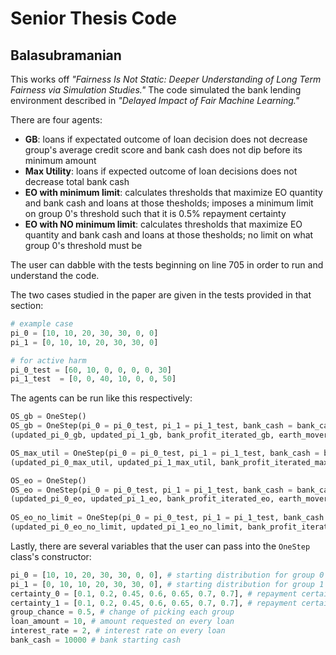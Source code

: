 # Senior Thesis Code
## Balasubramanian

This works off *"Fairness Is Not Static: Deeper Understanding of Long Term Fairness via Simulation Studies."* The code simulated the bank lending environment described in *"Delayed Impact of Fair Machine Learning."*

There are four agents:
- **GB**: loans if expectated outcome of loan decision does not decrease group's average credit score and bank cash does not dip before its minimum amount
-  **Max Utility**: loans if expected outcome of loan decisions does not decrease total bank cash
-  **EO with minimum limit**: calculates thresholds that maximize EO quantity and bank cash and loans at those thesholds; imposes a minimum limit on group 0's threshold such that it is 0.5% repayment certainty
 - **EO with NO minimum limit**: calculates thresholds that maximize EO quantity and bank cash and loans at those thesholds; no limit on what group 0's threshold must be

The user can dabble with the tests beginning on line 705 in order to run and understand the code.

The two cases studied in the paper are given in the tests provided in that section:
```python
# example case
pi_0 = [10, 10, 20, 30, 30, 0, 0]
pi_1 = [0, 10, 10, 20, 30, 30, 0]

# for active harm
pi_0_test = [60, 10, 0, 0, 0, 0, 30]
pi_1_test  = [0, 0, 40, 10, 0, 0, 50]
```

The agents can be run like this respectively:
```python
OS_gb = OneStep()
OS_gb = OneStep(pi_0 = pi_0_test, pi_1 = pi_1_test, bank_cash = bank_cash_test)
(updated_pi_0_gb, updated_pi_1_gb, bank_profit_iterated_gb, earth_mover_distance_initial_gb, earth_mover_distance_after_gb, earth_mover_distance_0_gb, earth_mover_distance_1_gb, change_average_pi_0_gb, change_average_pi_1_gb, total_loans_0_gb, total_loans_1_gb, successful_loans_0_gb, successful_loans_1_gb, successful_loans_total_0_gb, successful_loans_total_1_gb) = OS_gb.iterate(iterations, OS_gb.gb_one_step, False) # always pass in False

OS_max_util = OneStep(pi_0 = pi_0_test, pi_1 = pi_1_test, bank_cash = bank_cash_test)
(updated_pi_0_max_util, updated_pi_1_max_util, bank_profit_iterated_max_util, earth_mover_distance_initial_max_util, earth_mover_distance_after_max_util, earth_mover_distance_0_max_util, earth_mover_distance_1_max_util, change_average_pi_0_max_util, change_average_pi_1_max_util, total_loans_0_max_util, total_loans_1_max_util, successful_loans_0_max_util, successful_loans_1_max_util, successful_loans_total_0_max_util, successful_loans_total_1_max_util) = OS_max_util.iterate(iterations, OS_max_util.max_one_step, False) # always pass in False

OS_eo = OneStep()
OS_eo = OneStep(pi_0 = pi_0_test, pi_1 = pi_1_test, bank_cash = bank_cash_test)
(updated_pi_0_eo, updated_pi_1_eo, bank_profit_iterated_eo, earth_mover_distance_initial_eo, earth_mover_distance_after_eo, earth_mover_distance_0_eo, earth_mover_distance_1_eo, change_average_pi_0_eo, change_average_pi_1_eo, total_loans_0_eo, total_loans_1_eo, successful_loans_0_eo, successful_loans_1_eo, successful_loans_total_0_eo, successful_loans_total_1_eo) = OS_eo.iterate(iterations, OS_eo.eo_one_step, False) # always pass in False to run EO with limit
    
OS_eo_no_limit = OneStep(pi_0 = pi_0_test, pi_1 = pi_1_test, bank_cash = bank_cash_test)
(updated_pi_0_eo_no_limit, updated_pi_1_eo_no_limit, bank_profit_iterated_eo_no_limit, earth_mover_distance_initial_eo_no_limit, earth_mover_distance_after_eo_no_limit, earth_mover_distance_0_eo_no_limit, earth_mover_distance_1_eo_no_limit, change_average_pi_0_eo_no_limit, change_average_pi_1_eo_no_limit, total_loans_0_eo_no_limit, total_loans_1_eo_no_limit, successful_loans_0_eo_no_limit, successful_loans_1_eo_no_limit, successful_loans_total_0_eo_no_limit, successful_loans_total_1_eo_no_limit) = OS_eo_no_limit.iterate(iterations, OS_eo_no_limit.eo_one_step, True) # always pass in True to run EO with NO limit
```

Lastly, there are several variables that the user can pass into the ```OneStep``` class's constructor:
```python
pi_0 = [10, 10, 20, 30, 30, 0, 0], # starting distribution for group 0 (disadvantaged group)
pi_1 = [0, 10, 10, 20, 30, 30, 0], # starting distribution for group 1 (advantaged group)
certainty_0 = [0.1, 0.2, 0.45, 0.6, 0.65, 0.7, 0.7], # repayment certainty for group 0 (disadvantaged group),
certainty_1 = [0.1, 0.2, 0.45, 0.6, 0.65, 0.7, 0.7], # repayment certainty for group 1 (advantaged group), same for both groups in the model
group_chance = 0.5, # change of picking each group
loan_amount = 10, # amount requested on every loan
interest_rate = 2, # interest rate on every loan
bank_cash = 10000 # bank starting cash
```
